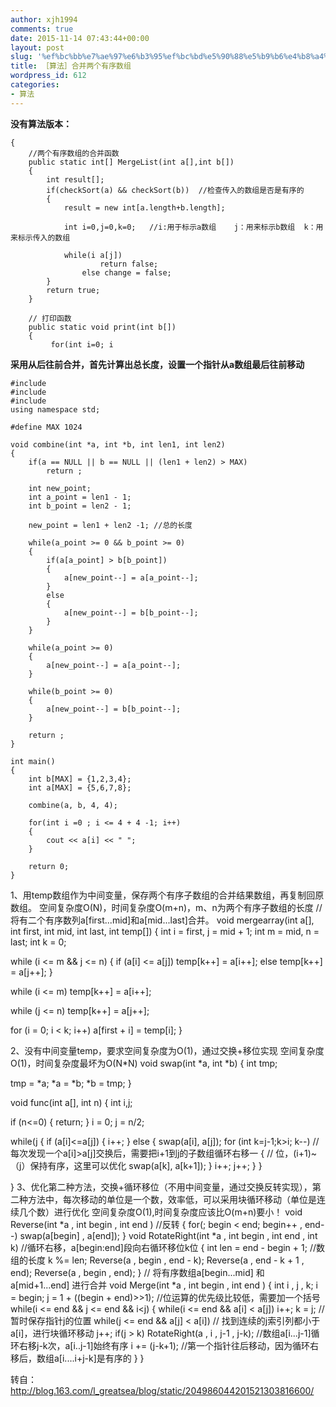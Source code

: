```yaml
---
author: xjh1994
comments: true
date: 2015-11-14 07:43:44+00:00
layout: post
slug: '%ef%bc%bb%e7%ae%97%e6%b3%95%ef%bc%bd%e5%90%88%e5%b9%b6%e4%b8%a4%e4%b8%aa%e6%9c%89%e5%ba%8f%e6%95%b0%e7%bb%84'
title: ［算法］合并两个有序数组
wordpress_id: 612
categories:
- 算法
---
```


**没有算法版本：**

    
    {
        //两个有序数组的合并函数
        public static int[] MergeList(int a[],int b[])
        {
            int result[];  
            if(checkSort(a) && checkSort(b))  //检查传入的数组是否是有序的
            {
                result = new int[a.length+b.length];
                
                int i=0,j=0,k=0;   //i:用于标示a数组    j：用来标示b数组  k：用来标示传入的数组
    
                while(i a[j])
                        return false;
                    else change = false;
            }
            return true;        
        }
        
        // 打印函数
        public static void print(int b[])
        {
             for(int i=0; i


**采用从后往前合并，首先计算出总长度，设置一个指针从a数组最后往前移动**

    
    #include 
    #include 
    #include 
    using namespace std;
    
    #define MAX 1024
    
    void combine(int *a, int *b, int len1, int len2)
    {
    	if(a == NULL || b == NULL || (len1 + len2) > MAX)
    		return ;
    
    	int new_point;
    	int a_point = len1 - 1;
    	int b_point = len2 - 1;
    
    	new_point = len1 + len2 -1;	//总的长度
    
    	while(a_point >= 0 && b_point >= 0)
    	{
    		if(a[a_point] > b[b_point])
    		{
    			a[new_point--] = a[a_point--];
    		}
    		else
    		{
    			a[new_point--] = b[b_point--];
    		}
    	}
    
    	while(a_point >= 0)
    	{
    		a[new_point--] = a[a_point--];
    	}
    
    	while(b_point >= 0)
    	{
    		a[new_point--] = b[b_point--];
    	}
    
    	return ;
    }
    
    int main()
    {
    	int b[MAX] = {1,2,3,4};
    	int a[MAX] = {5,6,7,8};
    
    	combine(a, b, 4, 4);
    
    	for(int i =0 ; i <= 4 + 4 -1; i++)
    	{
    		cout << a[i] << " ";
    	}
    
    	return 0;
    }
    


1、用temp数组作为中间变量，保存两个有序子数组的合并结果数组，再复制回原数组。
空间复杂度O(N)，时间复杂度O(m+n)，m、n为两个有序子数组的长度
//将有二个有序数列a[first...mid]和a[mid...last]合并。
void mergearray(int a[], int first, int mid, int last, int temp[])
{
int i = first, j = mid + 1;
int m = mid, n = last;
int k = 0;

while (i <= m && j <= n)
{
if (a[i] <= a[j])
temp[k++] = a[i++];
else
temp[k++] = a[j++];
}

while (i <= m)
temp[k++] = a[i++];

while (j <= n)
temp[k++] = a[j++];

for (i = 0; i < k; i++)
a[first + i] = temp[i];
}

2、没有中间变量temp，要求空间复杂度为O(1)，通过交换+移位实现
空间复杂度O(1)，时间复杂度最坏为O(N*N)
void swap(int *a, int *b)
{
int tmp;

tmp = *a;
*a = *b;
*b = tmp;
}

void func(int a[], int n)
{
int i,j;

if (n<=0)
{
return;
}
i = 0;
j = n/2;

while(j {
if (a[i]<=a[j]) { i++; } else { swap(a[i], a[j]); for (int k=j-1;k>i; k--) // 每次发现一个a[i]>a[j]交换后，需要把i+1到j的子数组循环右移一
{ // 位，(i+1)~（j）保持有序，这里可以优化
swap(a[k], a[k+1]);
}
i++;
j++;
}
}

}
3、优化第二种方法，交换+循环移位（不用中间变量，通过交换反转实现），第二种方法中，每次移动的单位是一个数，效率低，可以采用块循环移动（单位是连续几个数）进行优化
空间复杂度O(1),时间复杂度应该比O(m+n)要小！
void Reverse(int *a , int begin , int end ) //反转
{
for(; begin < end; begin++ , end--) swap(a[begin] , a[end]); } void RotateRight(int *a , int begin , int end , int k) //循环右移，a[begin:end]段向右循环移位k位 { int len = end - begin + 1; //数组的长度 k %= len; Reverse(a , begin , end - k); Reverse(a , end - k + 1 , end); Reverse(a , begin , end); } // 将有序数组a[begin...mid] 和 a[mid+1...end] 进行合并 void Merge(int *a , int begin , int end ) { int i , j , k; i = begin; j = 1 + ((begin + end)>>1); //位运算的优先级比较低，需要加一个括号
while(i <= end && j <= end && i<j)
{
while(i <= end && a[i] < a[j])
i++;
k = j; //暂时保存指针j的位置
while(j <= end && a[j] < a[i]) // 找到连续的j索引列都小于a[i]，进行块循环移动 j++; if(j > k)
RotateRight(a , i , j-1 , j-k); //数组a[i...j-1]循环右移j-k次，a[i..j-1]始终有序
i += (j-k+1); //第一个指针往后移动，因为循环右移后，数组a[i....i+j-k]是有序的
}
}

转自：http://blog.163.com/l_greatsea/blog/static/204986044201521303816600/
